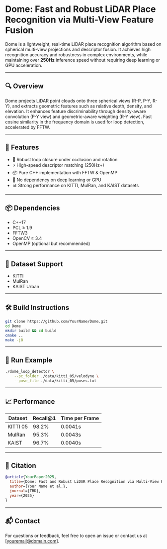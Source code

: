 # Dome: Fast and Robust LiDAR Place Recognition via Multi-View Feature Fusion

Dome is a lightweight, real-time LiDAR place recognition algorithm based on spherical multi-view projections and descriptor fusion. It achieves high recognition accuracy and robustness in complex environments, while maintaining over **250Hz** inference speed without requiring deep learning or GPU acceleration.

---

## 🔍 Overview

Dome projects LiDAR point clouds onto three spherical views (R-P, P-Y, R-Y), and extracts geometric features such as relative depth, density, and elevation. It enhances feature discriminability through density-aware convolution (P-Y view) and geometric-aware weighting (R-Y view). Fast cosine similarity in the frequency domain is used for loop detection, accelerated by FFTW.

---

## 🚀 Features

- 🔁 Robust loop closure under occlusion and rotation
- ⚡ High-speed descriptor matching (250Hz+)
- 📦 Pure C++ implementation with FFTW & OpenMP
- 🔎 No dependency on deep learning or GPU
- 📊 Strong performance on KITTI, MulRan, and KAIST datasets

---

## 📦 Dependencies

- C++17
- PCL ≥ 1.9
- FFTW3
- OpenCV ≥ 3.4
- OpenMP (optional but recommended)

---

## 🧭 Dataset Support

- KITTI
- MulRan
- KAIST Urban

---

## 🛠️ Build Instructions

```bash
git clone https://github.com/YourName/Dome.git
cd Dome
mkdir build && cd build
cmake ..
make -j8
```

---

## 🧪 Run Example

```bash
./dome_loop_detector \
    --pc_folder ./data/kitti_05/velodyne \
    --pose_file ./data/kitti_05/poses.txt
```

---

## 📈 Performance

| Dataset   | Recall@1 | Time per Frame |
|-----------|----------|----------------|
| KITTI 05  | 98.2%    | 0.0041s        |
| MulRan    | 95.3%    | 0.0043s        |
| KAIST     | 96.7%    | 0.0040s        |

---

## 📄 Citation

```bibtex
@article{YourPaper2025,
  title={Dome: Fast and Robust LiDAR Place Recognition via Multi-View Feature Fusion},
  author={Your Name et al.},
  journal={TBD},
  year={2025}
}
```

---

## 📬 Contact

For questions or feedback, feel free to open an issue or contact us at [youremail@domain.com].
